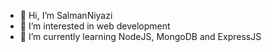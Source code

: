 - 👋 Hi, I’m SalmanNiyazi
- 👀 I’m interested in web development
- 🌱 I’m currently learning NodeJS, MongoDB and ExpressJS
<!---
SalmanNiyazi/SalmanNiyazi is a ✨ special ✨ repository because its `README.md` (this file) appears on your GitHub profile.
You can click the Preview link to take a look at your changes.
--->
